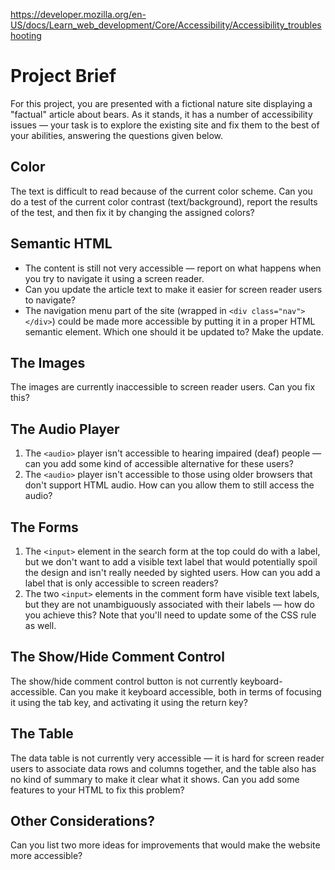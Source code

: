 https://developer.mozilla.org/en-US/docs/Learn_web_development/Core/Accessibility/Accessibility_troubleshooting

# Project Brief
For this project, you are presented with a fictional nature site displaying a "factual" article about bears. As it stands, it has a number of accessibility issues — your task is to explore the existing site and fix them to the best of your abilities, answering the questions given below.

## Color
The text is difficult to read because of the current color scheme. Can you do a test of the current color contrast (text/background), report the results of the test, and then fix it by changing the assigned colors?

## Semantic HTML
* The content is still not very accessible — report on what happens when you try to navigate it using a screen reader.
* Can you update the article text to make it easier for screen reader users to navigate?
* The navigation menu part of the site (wrapped in `<div class="nav"></div>`) could be made more accessible by putting it in a proper HTML semantic element. Which one should it be updated to? Make the update.

## The Images
The images are currently inaccessible to screen reader users. Can you fix this?

## The Audio Player
1. The `<audio>` player isn't accessible to hearing impaired (deaf) people — can you add some kind of accessible alternative for these users?
2. The `<audio>` player isn't accessible to those using older browsers that don't support HTML audio. How can you allow them to still access the audio?

## The Forms
1. The `<input>` element in the search form at the top could do with a label, but we don't want to add a visible text label that would potentially spoil the design and isn't really needed by sighted users. How can you add a label that is only accessible to screen readers?
2. The two `<input>` elements in the comment form have visible text labels, but they are not unambiguously associated with their labels — how do you achieve this? Note that you'll need to update some of the CSS rule as well.

## The Show/Hide Comment Control
The show/hide comment control button is not currently keyboard-accessible. Can you make it keyboard accessible, both in terms of focusing it using the tab key, and activating it using the return key?

## The Table
The data table is not currently very accessible — it is hard for screen reader users to associate data rows and columns together, and the table also has no kind of summary to make it clear what it shows. Can you add some features to your HTML to fix this problem?

## Other Considerations?
Can you list two more ideas for improvements that would make the website more accessible?